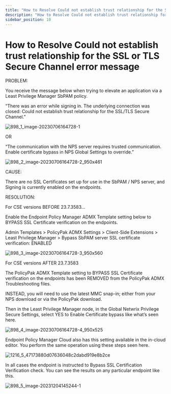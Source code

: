 ```yaml
---
title: "How to Resolve Could not establish trust relationship for the SSL or TLS Secure Channel error message"
description: "How to Resolve Could not establish trust relationship for the SSL or TLS Secure Channel error message"
sidebar_position: 10
---
```


# How to Resolve Could not establish trust relationship for the SSL or TLS Secure Channel error message

PROBLEM:

You receive the message below when trying to elevate an application via a Least Privilege Manager
SbPAM policy.

“There was an error while signing in. The underlying connection was closed: Could not establish
trust relationship for the SSL/TLS Secure Channel.”

![898_1_image-20230706164728-1](/images/endpointpolicymanager/troubleshooting/error/leastprivilege/898_1_image-20230706164728-1.webp)

OR

“The communication with the NPS server requires trusted communication. Enable certificate bypass in
NPS Global Settings to override.”

![898_2_image-20230706164728-2_950x461](/images/endpointpolicymanager/troubleshooting/error/leastprivilege/898_2_image-20230706164728-2_950x461.webp)

CAUSE:

There are no SSL Certificates set up for use in the SbPAM / NPS server, and Signing is currently
enabled on the endpoints.

RESOLUTION:

For CSE versions BEFORE 23.7.3583…

Enable the Endpoint Policy Manager ADMX Template setting below to BYPASS SSL Certificate
verification on the endpoints.

Admin Templates > PolicyPak ADMX Settings > Client-Side Extensions > Least Privilege Manager >
Bypass SbPAM server SSL certificate verification: ENABLED

![898_3_image-20230706164728-3_950x560](/images/endpointpolicymanager/troubleshooting/error/leastprivilege/898_3_image-20230706164728-3_950x560.webp)

For CSE versions AFTER 23.7.3583

The PolicyPak ADMX Template setting to BYPASS SSL Certificate verification on the endpoints has been
REMOVED from the PolicyPak ADMX Troubleshooting files.

INSTEAD, you will need to use the latest MMC snap-in; either from your NPS download or via the
PolicyPak download.

Then in the Least Privilege Manager node, in the Global Netwrix Privilege Secure Settings, select
YES to Enable Certificate bypass like what’s seen here.

![898_4_image-20230706164728-4_950x525](/images/endpointpolicymanager/troubleshooting/error/leastprivilege/898_4_image-20230706164728-4_950x525.webp)

Endpoint Policy Manager Cloud also has this setting available in the in-cloud editor. You perform
the same operation using these steps seen here.

![1216_5_47173880d07636048c2dabd919e8b2ce](/images/endpointpolicymanager/troubleshooting/error/leastprivilege/1216_5_47173880d07636048c2dabd919e8b2ce.webp)

In all cases the endpoint is instructed to Bypass SSL Certification Verification check. You can see
the results on any particular endpoint like this.

![898_5_image-20231204145244-1](/images/endpointpolicymanager/troubleshooting/error/leastprivilege/898_5_image-20231204145244-1.webp)
